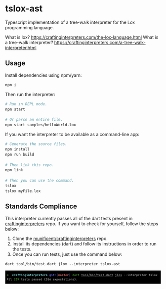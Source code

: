 # tslox-ast

Typescript implementation of a tree-walk interpreter for the Lox programming language.

What is lox? https://craftinginterpreters.com/the-lox-language.html
What is a tree-walk interpreter? https://craftinginterpreters.com/a-tree-walk-interpreter.html

## Usage

Install dependencies using npm/yarn:

```bash
npm i
```

Then run the interpreter:

```bash
# Run in REPL mode.
npm start

# Or parse an entire file.
npm start samples/helloWorld.lox
```

If you want the interpreter to be available as a command-line app:

```bash
# Generate the source files.
npm install
npm run build

# Then link this repo.
npm link

# Then you can use the command.
tslox
tslox myFile.lox
```

## Standards Compliance

This interpreter currently passes all of the dart tests present in [craftinginterpreters](https://github.com/munificent/craftinginterpreters) repo. If you want to check for yourself, follow the steps below:

1. Clone the [munificent/craftinginterpreters](https://github.com/munificent/craftinginterpreters) repo.
2. Install its dependencies (dart) and follow its instructions in order to run the tests.
3. Once you can run tests, just use the command below:

```
dart tool/bin/test.dart jlox --interpreter tslox-ast
```

![Test results, "All 239 tests passed (556 expectations)."](image.png)
